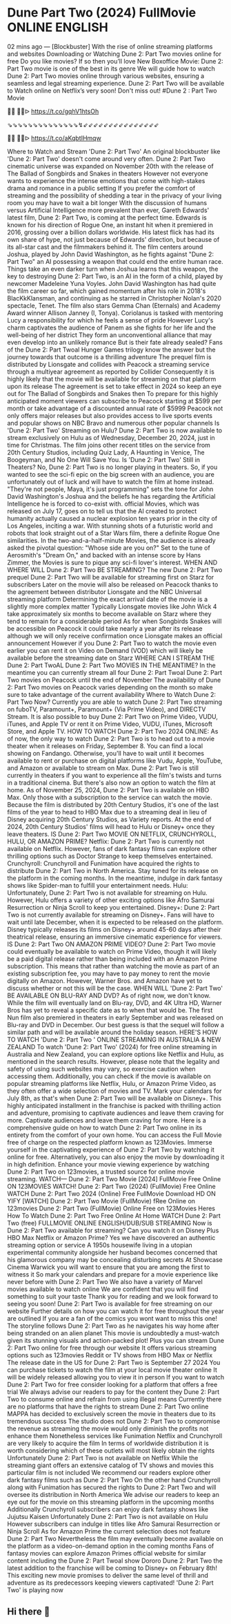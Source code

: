 Dune Part Two (2024) FullMovie ONLINE ENGLISH
=
02 mins ago — [Blockbuster] With the rise of online streaming platforms and websites Downloading or Watching Dune 2: Part Two movies online for free Do you like movies? If so then you’ll love New Boxoffice Movie: Dune 2: Part Two movie is one of the best in its genre We will guide how to watch Dune 2: Part Two movies online through various websites, ensuring a seamless and legal streaming experience. Dune 2: Part Two will be available to Watch online on Netflix’s very soon! Don't miss out! #Dune  2  : Part Two Movie

🔴🔴 🔴🔴ᐅ  https://t.co/gqhV1htsOh

⇘⇘⇘⇘⇘⇘⇘⇘⇘⇘⇘⇘⇘⇘↯⇙⇙⇙⇙⇙⇙⇙⇙⇙⇙⇙⇙⇙⇙⇙

🔴🔴 🔴🔴ᐅ  https://t.co/aKqbtIHmqw


Where to Watch and Stream 'Dune 2: Part Two' An original blockbuster like 'Dune 2: Part Two' doesn't come around very often. Dune 2: Part Two cinematic universe was expanded on November 20th with the release of The Ballad of Songbirds and Snakes in theaters However not everyone wants to experience the intense emotions that come with high-stakes drama and romance in a public setting If you prefer the comfort of streaming and the possibility of shedding a tear in the privacy of your living room you may have to wait a bit longer
With the discussion of humans versus Artificial Intelligence more prevalent than ever, Gareth Edwards' latest film, Dune 2: Part Two, is coming at the perfect time. Edwards is known for his direction of Rogue One, an instant hit when it premiered in 2016, grossing over a billion dollars worldwide. His latest flick has had its own share of hype, not just because of Edwards' direction, but because of its all-star cast and the filmmakers behind it.
The film centers around Joshua, played by John David Washington, as he fights against "Dune 2: Part Two" an AI possessing a weapon that could end the entire human race. Things take an even darker turn when Joshua learns that this weapon, the key to destroying Dune 2: Part Two, is an AI in the form of a child, played by newcomer Madeleine Yuna Voyles. John David Washington has had quite the film career so far, which gained momentum after his role in 2018's BlacKkKlansman, and continuing as he starred in Christopher Nolan's 2020 spectacle, Tenet. The film also stars Gemma Chan (Eternals) and Academy Award winner Allison Janney (I, Tonya).
Coriolanus is tasked with mentoring Lucy a responsibility for which he feels a sense of pride However Lucy's charm captivates the audience of Panem as she fights for her life and the well-being of her district They form an unconventional alliance that may even develop into an unlikely romance But is their fate already sealed? Fans of the Dune 2: Part Twoal Hunger Games trilogy know the answer but the journey towards that outcome is a thrilling adventure
The prequel film is distributed by Lionsgate and collides with Peacock a streaming service through a multiyear agreement as reported by Collider Consequently it is highly likely that the movie will be available for streaming on that platform upon its release The agreement is set to take effect in 2024 so keep an eye out for The Ballad of Songbirds and Snakes then
To prepare for this highly anticipated moment viewers can subscribe to Peacock starting at $599 per month or take advantage of a discounted annual rate of $5999 Peacock not only offers major releases but also provides access to live sports events and popular shows on NBC Bravo and numerous other popular channels
Is 'Dune 2: Part Two' Streaming on Hulu?
Dune 2: Part Two is now available to stream exclusively on Hulu as of Wednesday, December 20, 2024, just in time for Christmas. The film joins other recent titles on the service from 20th Century Studios, including Quiz Lady, A Haunting in Venice, The Boogeyman, and No One Will Save You.
Is 'Dune 2: Part Two' Still in Theaters?
No, Dune 2: Part Two is no longer playing in theaters. So, if you wanted to see the sci-fi epic on the big screen with an audience, you are unfortunately out of luck and will have to watch the film at home instead.
"They're not people, Maya, it's just programming" sets the tone for John David Washington's Joshua and the beliefs he has regarding the Artificial Intelligence he is forced to co-exist with. official Movies, which was released on July 17, goes on to tell us that the AI created to protect humanity actually caused a nuclear explosion ten years prior in the city of Los Angeles, inciting a war. With stunning shots of a futuristic world and robots that look straight out of a Star Wars film, there a definite Rogue One similarities. In the two-and-a-half-minute Movies, the audience is already asked the pivotal question: "Whose side are you on?" Set to the tune of Aerosmith's "Dream On," and backed with an intense score by Hans Zimmer, the Movies is sure to pique any sci-fi lover's interest.
WHEN AND WHERE WILL Dune 2: Part Two BE STREAMING?
The new Dune 2: Part Two prequel Dune 2: Part Two will be available for streaming first on Starz for subscribers Later on the movie will also be released on Peacock thanks to the agreement between distributor Lionsgate and the NBC Universal streaming platform Determining the exact arrival date of the movie is a slightly more complex matter Typically Lionsgate movies like John Wick 4 take approximately six months to become available on Starz where they tend to remain for a considerable period As for when Songbirds Snakes will be accessible on Peacock it could take nearly a year after its release although we will only receive confirmation once Lionsgate makes an official announcement However if you Dune 2: Part Two to watch the movie even earlier you can rent it on Video on Demand (VOD) which will likely be available before the streaming date on Starz
WHERE CAN I STREAM THE Dune 2: Part TwoAL Dune 2: Part Two MOVIES IN THE MEANTIME?
In the meantime you can currently stream all four Dune 2: Part Twoal Dune 2: Part Two movies on Peacock until the end of November The availability of Dune 2: Part Two movies on Peacock varies depending on the month so make sure to take advantage of the current availability
Where to Watch Dune 2: Part Two Now?
Currently you are able to watch Dune 2: Part Two streaming on fuboTV, Paramount+, Paramount+ (Via Prime Video), and DIRECTV Stream. It is also possible to buy Dune 2: Part Two on Prime Video, VUDU, iTunes, and Apple TV or rent it on Prime Video, VUDU, iTunes, Microsoft Store, and Apple TV.
HOW TO WATCH Dune 2: Part Two 2024 ONLINE:
As of now, the only way to watch Dune 2: Part Two is to head out to a movie theater when it releases on Friday, September 8. You can find a local showing on Fandango. Otherwise, you'll have to wait until it becomes available to rent or purchase on digital platforms like Vudu, Apple, YouTube, and Amazon or available to stream on Max. Dune 2: Part Two is still currently in theaters if you want to experience all the film's twists and turns in a traditional cinema. But there's also now an option to watch the film at home. As of November 25, 2024, Dune 2: Part Two is available on HBO Max. Only those with a subscription to the service can watch the movie. Because the film is distributed by 20th Century Studios, it's one of the last films of the year to head to HBO Max due to a streaming deal in lieu of Disney acquiring 20th Century Studios, as Variety reports. At the end of 2024, 20th Century Studios' films will head to Hulu or Disney+ once they leave theaters.
IS Dune 2: Part Two MOVIE ON NETFLIX, CRUNCHYROLL, HULU, OR AMAZON PRIME?
Netflix: Dune 2: Part Two is currently not available on Netflix. However, fans of dark fantasy films can explore other thrilling options such as Doctor Strange to keep themselves entertained.
Crunchyroll: Crunchyroll and Funimation have acquired the rights to distribute Dune 2: Part Two in North America. Stay tuned for its release on the platform in the coming months. In the meantime, indulge in dark fantasy shows like Spider-man to fulfill your entertainment needs.
Hulu: Unfortunately, Dune 2: Part Two is not available for streaming on Hulu. However, Hulu offers a variety of other exciting options like Afro Samurai Resurrection or Ninja Scroll to keep you entertained.
Disney+: Dune 2: Part Two is not currently available for streaming on Disney+. Fans will have to wait until late December, when it is expected to be released on the platform. Disney typically releases its films on Disney+ around 45-60 days after their theatrical release, ensuring an immersive cinematic experience for viewers.
IS Dune 2: Part Two ON AMAZON PRIME VIDEO?
Dune 2: Part Two movie could eventually be available to watch on Prime Video, though
it will likely be a paid digital release rather than being included with an Amazon Prime subscription. This means that rather than watching the movie as part of an existing subscription fee, you may have to pay money to rent the movie digitally on Amazon. However, Warner Bros. and Amazon have yet to discuss whether or not this will be the case.
WHEN WILL 'Dune 2: Part Two' BE AVAILABLE ON BLU-RAY AND DVD?
As of right now, we don't know. While the film will eventually land on Blu-ray, DVD, and 4K Ultra HD, Warner Bros has yet to reveal a specific date as to when that would be. The first Nun film also premiered in theaters in early September and was released on Blu-ray and DVD in December. Our best guess is that the sequel will follow a similar path and will be available around the holiday season.
HERE'S HOW TO WATCH 'Dune 2: Part Two ' ONLINE STREAMING IN AUSTRALIA & NEW ZEALAND
To watch 'Dune 2: Part Two' (2024) for free online streaming in Australia and New Zealand, you can explore options like Netflix and Hulu, as mentioned in the search results. However, please note that the legality and safety of using such websites may vary, so exercise caution when accessing them. Additionally, you can check if the movie is available on popular streaming platforms like Netflix, Hulu, or Amazon Prime Video, as they often offer a wide selection of movies and TV.
Mark your calendars for July 8th, as that's when Dune 2: Part Two will be available on Disney+. This highly anticipated installment in the franchise is packed with thrilling action and adventure, promising to captivate audiences and leave them craving for more. Captivate audiences and leave them craving for more.
Here is a comprehensive guide on how to watch Dune 2: Part Two online in its entirety from the comfort of your own home. You can access the Full Movie free of charge on the respected platform known as 123Movies. Immerse yourself in the captivating experience of Dune 2: Part Two by watching it online for free. Alternatively, you can also enjoy the movie by downloading it in high definition. Enhance your movie viewing experience by watching Dune 2: Part Two on 123movies, a trusted source for online movie streaming.
WATCH— Dune 2: Part Two Movie [2024] FullMovie Free Online ON 123MOVIES
WATCH! Dune 2: Part Two (2024) (FullMovie) Free Online
WATCH Dune 2: Part Two 2024 (Online) Free FullMovie Download HD ON YIFY
[WATCH] Dune 2: Part Two Movie (FullMovie) fRee Online on 123movies
Dune 2: Part Two (FullMovie) Online Free on 123Movies
Heres How To Watch Dune 2: Part Two Free Online At Home
WATCH Dune 2: Part Two (free) FULLMOVIE ONLINE ENGLISH/DUB/SUB STREAMING
Now is Dune 2: Part Two available for streaming? Can you watch it on Disney Plus HBO Max Netflix or Amazon Prime? Yes we have discovered an authentic streaming option or service A 1950s housewife living in a utopian experimental community alongside her husband becomes concerned that his glamorous company may be concealing disturbing secrets At Showcase Cinema Warwick you will want to ensure that you are among the first to witness it So mark your calendars and prepare for a movie experience like never before with Dune 2: Part Two We also have a variety of Marvel movies available to watch online We are confident that you will find something to suit your taste Thank you for reading and we look forward to seeing you soon! Dune 2: Part Two is available for free streaming on our website Further details on how you can watch it for free throughout the year are outlined If you are a fan of the comics you wont want to miss this one! The storyline follows Dune 2: Part Two as he navigates his way home after being stranded on an alien planet This movie is undoubtedly a must-watch given its stunning visuals and action-packed plot! Plus you can stream Dune 2: Part Two online for free through our website It offers various streaming options such as 123movies Reddit or TV shows from HBO Max or Netflix The release date in the US for Dune 2: Part Two is September 27 2024 You can purchase tickets to watch the film at your local movie theater online It will be widely released allowing you to view it in person If you want to watch Dune 2: Part Two for free consider looking for a platform that offers a free trial We always advise our readers to pay for the content they Dune 2: Part Two to consume online and refrain from using illegal means Currently there are no platforms that have the rights to stream Dune 2: Part Two online MAPPA has decided to exclusively screen the movie in theaters due to its tremendous success The studio does not Dune 2: Part Two to compromise the revenue as streaming the movie would only diminish the profits not enhance them Nonetheless services like Funimation Netflix and Crunchyroll are very likely to acquire the film In terms of worldwide distribution it is worth considering which of these outlets will most likely obtain the rights Unfortunately Dune 2: Part Two is not available on Netflix While the streaming giant offers an extensive catalog of TV shows and movies this particular film is not included We recommend our readers explore other dark fantasy films such as Dune 2: Part Two On the other hand Crunchyroll along with Funimation has secured the rights to Dune 2: Part Two and will oversee its distribution in North America We advise our readers to keep an eye out for the movie on this streaming platform in the upcoming months Additionally Crunchyroll subscribers can enjoy dark fantasy shows like Jujutsu Kaisen Unfortunately Dune 2: Part Two is not available on Hulu However subscribers can indulge in titles like Afro Samurai Resurrection or Ninja Scroll As for Amazon Prime the current selection does not feature Dune 2: Part Two Nevertheless the film may eventually become available on the platform as a video-on-demand option in the coming months Fans of fantasy movies can explore Amazon Primes official website for similar content including the Dune 2: Part Twoal show Dororo Dune 2: Part Two the latest addition to the franchise will be coming to Disney+ on February 8th! This exciting new movie promises to deliver the same level of thrill and adventure as its predecessors keeping viewers captivated! 'Dune 2: Part Two' is playing now
## Hi there 👋

<!--

**Here are some ideas to get you started:**

🙋‍♀️ A short introduction - what is your organization all about?
🌈 Contribution guidelines - how can the community get involved?
👩‍💻 Useful resources - where can the community find your docs? Is there anything else the community should know?
🍿 Fun facts - what does your team eat for breakfast?
🧙 Remember, you can do mighty things with the power of [Markdown](https://docs.github.com/github/writing-on-github/getting-started-with-writing-and-formatting-on-github/basic-writing-and-formatting-syntax)
-->
